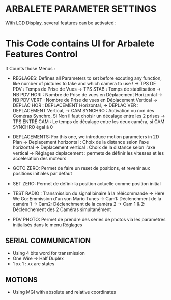 # ARBALETE PARAMETER SETTINGS

With LCD Display, several features can be activated : 

# This Code contains UI for Arbalete Features Control
It Counts those Menus :

- REGLAGES: Defines all Parameters to set before excuting any function, like number of pictures to take and which camera to use !
      -> TPS DE PDV : Temps de Prise de Vues
      -> TPS STAB : Temps de stabilisation
      -> NB PDV HORI : Nombre de Prise de vues en Déplacement Horizontal
      -> NB PDV VERT : Nombre de Prise de vues en Déplacement Vertical
      -> DEPLAC HOR : DEPLACEMENT Horizontal, 
      -> DEPLAC VER : DEPLACEMENT Vertical,
      -> CAM SYNCHRO : Activation ou non des Coméras Synchro, Si Non il faut choisir un décalage entre les 2 prises
      -> TPS ENTRE CAM : Le temps de décalage entre les deux caméra, si CAM SYNCHRO égal à 0 
      
- DEPLACEMENTS: For this one, we introduce motion parameters in 2D Plan
      -> Deplacement horizontal : Choix de la distance selon l'axe horizontal
      -> Deplacement vertical : Choix de la distance selon l'axe vertical
      -> Réglages deplacement : permets de définir les vitesses et les accéleration des moteurs
      
- GOTO ZERO: Permet de faire un reset de positions, et revenir aux positions initiales par défaut
    
- SET ZERO: Permet de définir la position actuelle comme position initial

- TEST RADIO : Transmission du signal binaire à la rélécommande
      -> Here We Go: Emmission d'un son Mario Tunes
      -> Cam1: Déclenchment de la caméra 1 
      -> Cam2: Déclenchment de la caméra 2
      -> Cam 1 & 2: Déclenchement des 2 Caméras simultanément
      
- PDV PHOTO: Permet de prendre des séries de photos via les paramètres initialisés dans le menu Réglages

## SERIAL COMMUNICATION 
- Using 4 bits word for transmission 
- One Wire -> Half Duplex
- 1 xx 1 : xx are states

## MOTIONS
- Using MGI with absolute and relative coordinates
